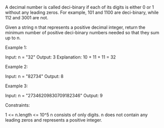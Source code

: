 A decimal number is called deci-binary if each of its digits is either 0 or 1
without any leading zeros. For example, 101 and 1100 are deci-binary, while
112 and 3001 are not.

Given a string n that represents a positive decimal integer, return the
minimum number of positive deci-binary numbers needed so that they sum up to
n.


Example 1:


Input: n = "32"
Output: 3
Explanation: 10 + 11 + 11 = 32


Example 2:


Input: n = "82734"
Output: 8


Example 3:


Input: n = "27346209830709182346"
Output: 9



Constraints:


1 <= n.length <= 10^5
n consists of only digits.
n does not contain any leading zeros and represents a positive integer.




